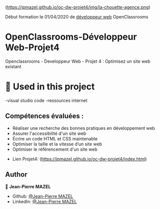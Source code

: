 (https://jpmazel.github.io/oc-dw-projet4/img/la-chouette-agence.png)

Début formation le 01/04/2020 de [développeur web](https://openclassrooms.com/fr/paths/185-developpeur-web) OpenClassrooms
# OpenClassrooms-Développeur Web-Projet4
Openclassrooms - Developpeur Web - Projet 4 : Optimisez un site web existant
# 🔨 Used in this project
-visual studio code
-ressources internet

## Compétences évaluées :
- Réaliser une recherche des bonnes pratiques en développement web
- Assurer l'accessibilité d'un site web
- Écrire un code HTML et CSS maintenable
- Optimiser la taille et la vitesse d’un site web
- Optimiser le référencement d'un site web

* Lien Projet4: (https://jpmazel.github.io/oc-dw-projet4/index.html)

## Author

👤 **Jean-Pierre MAZEL**

* Github: [@Jean-Pierre MAZEL](https://github.com/jpmazel)
* LinkedIn: [@Jean-Pierre MAZEL](https://www.linkedin.com/in/jeanpierremazel/)